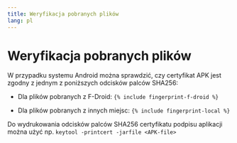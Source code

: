 ```yaml
---
title: Weryfikacja pobranych plików
lang: pl
---
```


# Weryfikacja pobranych plików

W przypadku systemu Android można sprawdzić, czy certyfikat APK jest zgodny z jednym z poniższych odcisków palców SHA256: 

* Dla plików pobranych z F-Droid: 
`{% include fingerprint-f-droid %}`

* Dla plików pobranych z innych miejsc: 
`{% include fingerprint-local %}`

Do wydrukowania odcisków palców SHA256 certyfikatu podpisu aplikacji można użyć np.
`keytool -printcert -jarfile <APK-file>`

